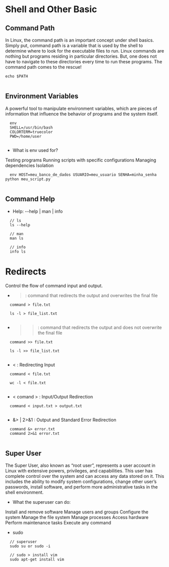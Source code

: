 # Shell and Other Basic


## Command Path

In Linux, the command path is an important concept under shell basics. Simply put, command path is a variable that is used by the shell to determine where to look for the executable files to run. Linux commands are nothing but programs residing in particular directories. But, one does not have to navigate to these directories every time to run these programs. The command path comes to the rescue!

```
echo $PATH
  
```


## Environment Variables

A powerful tool to manipulate environment variables, which are pieces of information that influence the behavior of programs and the system itself.

```
  env
  SHELL=/usr/bin/bash
  COLORTERM=truecolor
  PWD=/home/user
  
```

- What is env used for?

Testing programs
Running scripts with specific configurations
Managing dependencies
Isolation

```
  env HOST=meu_banco_de_dados USUARIO=meu_usuario SENHA=minha_senha python meu_script.py
  
```


## Command Help

- Help: <command> --help | man <command> | info <comando>

```
  // ls
  ls --help

  // man
  man ls

  // info
  info ls

```


# Redirects

Control the flow of command input and output.

- > : command that redirects the output and overwrites the final file 

```
  command > file.txt

  ls -l > file_list.txt
  
```

- >> : command that redirects the output and does not overwrite the final file

```
  command >> file.txt

  ls -l >> file_list.txt
  
```

- < : Redirecting Input

```
  command < file.txt

  wc -l < file.txt
  
```

- < comand > : Input/Output Redirection

```
  command < input.txt > output.txt
  
```

- &> | 2>&1 : Output and Standard Error Redirection

```
  command &> error.txt
  command 2>&1 error.txt 
  
```


## Super User

The Super User, also known as “root user”, represents a user account in Linux with extensive powers, privileges, and capabilities. This user has complete control over the system and can access any data stored on it. This includes the ability to modify system configurations, change other user’s passwords, install software, and perform more administrative tasks in the shell environment.

- What the superuser can do:

Install and remove software
Manage users and groups
Configure the system
Manage the file system
Manage processes
Access hardware
Perform maintenance tasks
Execute any command

- sudo

```
  // superuser
  sudo su or sudo -i

  // sudo > install vim
  sudo apt-get install vim
  
```
